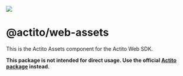 [<img src="https://raw.githubusercontent.com/actito/actito-sdk-web/main/.assets/logo.png"/>](https://actito.com)

# @actito/web-assets

This is the Actito Assets component for the Actito Web SDK.

**This package is not intended for direct usage. Use the official [Actito package](https://www.npmjs.com/package/actito) instead.**

